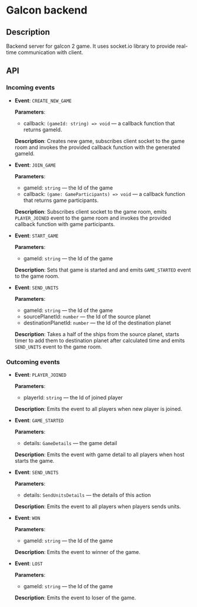 # Galcon backend

## Description
Backend server for galcon 2 game. It uses socket.io library to provide real-time communication with client.

## API
### Incoming events
- __Event__: `CREATE_NEW_GAME`

  __Parameters__:
  * callback: `(gameId: string) => void` — a callback function that returns gameId.
  
  __Description__: Creates new game, subscribes client socket to the game room and invokes the provided 
  callback function with the generated gameId.

- __Event__: `JOIN_GAME`

  __Parameters__:
  * gameId: `string` — the Id of the game
  * callback: `(game: GameParticipants) => void` — a callback function that returns game participants.
  
  __Description__: Subscribes client socket to the game room, emits `PLAYER_JOINED` event to the game room 
  and invokes the provided callback function with game participants.

- __Event__: `START_GAME`

  __Parameters__:
  * gameId: `string` — the Id of the game
  
  __Description__: Sets that game is started and and emits `GAME_STARTED` event to the game room.

- __Event__: `SEND_UNITS`

  __Parameters__:
  * gameId: `string` — the Id of the game
  * sourcePlanetId: `number` — the Id of the source planet
  * destinationPlanetId: `number` — the Id of the destination planet
  
  __Description__: Takes a half of the ships from the source planet, starts timer to add them to destination 
  planet after calculated time and emits `SEND_UNITS` event to the game room.

### Outcoming events

- __Event__: `PLAYER_JOINED`

  __Parameters__:
  * playerId: `string` — the Id of joined player
  
  __Description__: Emits the event to all players when new player is joined.

- __Event__: `GAME_STARTED`

  __Parameters__:
  * details: `GameDetails` — the game detail
  
  __Description__: Emits the event with game detail to all players when host starts the game.

- __Event__: `SEND_UNITS`

  __Parameters__:
  * details: `SendUnitsDetails` — the details of this action
  
  __Description__: Emits the event to all players when players sends units.

- __Event__: `WON`

  __Parameters__:
  * gameId: `string` — the Id of the game
  
  __Description__: Emits the event to winner of the game.

- __Event__: `LOST`

  __Parameters__:
  * gameId: `string` — the Id of the game
  
  __Description__: Emits the event to loser of the game.